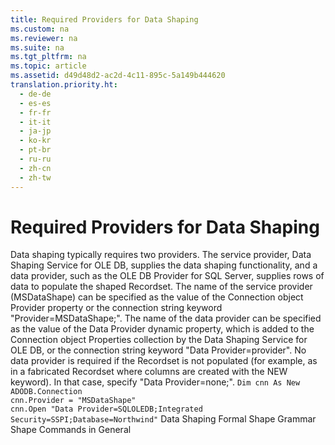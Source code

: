 ```yaml
---
title: Required Providers for Data Shaping
ms.custom: na
ms.reviewer: na
ms.suite: na
ms.tgt_pltfrm: na
ms.topic: article
ms.assetid: d49d48d2-ac2d-4c11-895c-5a149b444620
translation.priority.ht: 
  - de-de
  - es-es
  - fr-fr
  - it-it
  - ja-jp
  - ko-kr
  - pt-br
  - ru-ru
  - zh-cn
  - zh-tw
---
```

# Required Providers for Data Shaping
<?xml version="1.0" encoding="utf-8"?>
<developerReferenceWithoutSyntaxDocument xmlns="http://ddue.schemas.microsoft.com/authoring/2003/5" xmlns:xlink="http://www.w3.org/1999/xlink" xmlns:xsi="http://www.w3.org/2001/XMLSchema-instance" xsi:schemaLocation="http://ddue.schemas.microsoft.com/authoring/2003/5 http://dduestorage.blob.core.windows.net/ddueschema/developer.xsd">
  <introduction>
    <para>Data shaping typically requires two providers. The service provider, <legacyLink xlink:href="523009ce-e01b-4e2d-a7df-816d7688aff0">Data Shaping Service for OLE DB</legacyLink>, supplies the data shaping functionality, and a data provider, such as the OLE DB Provider for SQL Server, supplies rows of data to populate the shaped <legacyLink xlink:href="ede1415f-c3df-4cc5-a05b-2576b2b84b60">Recordset</legacyLink>.</para>
    <para>The name of the service provider (MSDataShape) can be specified as the value of the <legacyLink xlink:href="ef6b1824-5b12-43db-89d7-8f3d13896d4d">Connection</legacyLink> object <legacyLink xlink:href="0ff70e72-0061-4ffc-90fb-e3ea23129bb2">Provider</legacyLink> property or the connection string keyword "Provider=MSDataShape;".</para>
    <para>The name of the data provider can be specified as the value of the <legacyBold>Data Provider</legacyBold> dynamic property, which is added to the <legacyBold>Connection</legacyBold> object <legacyLink xlink:href="1d539aa8-ce0d-4418-ab03-8d0a3c1e9d82">Properties</legacyLink> collection by the Data Shaping Service for OLE DB, or the connection string keyword "<legacyBold>Data Provider=</legacyBold><legacyItalic>provider</legacyItalic>".</para>
    <para>No data provider is required if the <legacyBold>Recordset</legacyBold> is not populated (for example, as in a fabricated <legacyBold>Recordset</legacyBold> where columns are created with the NEW keyword). In that case, specify "<legacyBold>Data Provider=</legacyBold>none;".</para>
  </introduction>
  <codeExample>
    <code>Dim cnn As New ADODB.Connection
cnn.Provider = "MSDataShape"
cnn.Open "Data Provider=SQLOLEDB;Integrated Security=SSPI;Database=Northwind"</code>
  </codeExample>
  <relatedTopics>
<link xlink:href="1bfdcad4-52e1-45bc-ad21-783657ef0a44">Data Shaping</link>
<link xlink:href="ea691475-0f03-4abe-a785-b77e77712d1d">Formal Shape Grammar</link>
<link xlink:href="1fac7831-a187-4b15-9b43-aad380c5556c">Shape Commands in General</link>
</relatedTopics>
</developerReferenceWithoutSyntaxDocument>